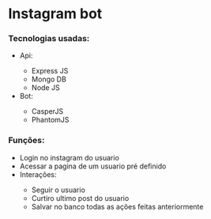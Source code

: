 <h1>Instagram bot</h1>
<h3>Tecnologias usadas:</h3>
<ul>
  <li>Api:</li>
  <ul>
    <li>Express JS</li>
    <li>Mongo DB</li>
    <li>Node JS</li>
  </ul>
  <li>Bot:</li>
  <ul>
    <li>CasperJS</li>
    <li>PhantomJS</li>
  </ul>
 </ul>
 
<h3>Funções:</h3>
<ul>
  <li>Login no instagram do usuario</li>
  <li>Acessar a pagina de um usuario pré definido</li>
  <li>Interações:</li>
  <ul>
    <li>Seguir o usuario</li>
    <li>Curtiro ultimo post do usuario</li>
    <li>Salvar no banco todas as ações feitas anteriormente</li>
  </ul>
 </ul>
 
